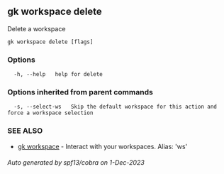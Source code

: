 ## gk workspace delete

Delete a workspace

```
gk workspace delete [flags]
```

### Options

```
  -h, --help   help for delete
```

### Options inherited from parent commands

```
  -s, --select-ws   Skip the default workspace for this action and force a workspace selection
```

### SEE ALSO

* [gk workspace](gk_workspace.md)	 - Interact with your workspaces. Alias: 'ws'

###### Auto generated by spf13/cobra on 1-Dec-2023
